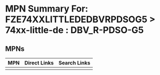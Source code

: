 



# MPN Summary For: FZE74XXLITTLEDEDBVRPDSOG5 > 74xx-little-de : DBV_R-PDSO-G5

## MPNs
  

|MPN|Direct Links|Search Links|
| :--- | :--- | :--- |
||||
